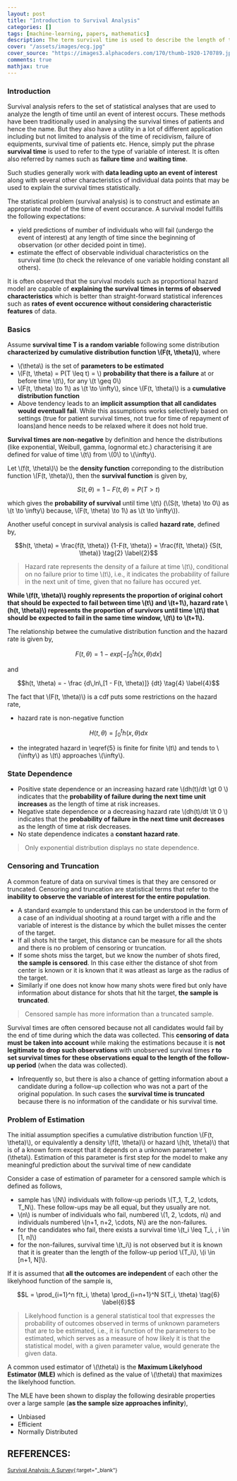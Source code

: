 ```yaml
---
layout: post
title: "Introduction to Survival Analysis"
categories: []
tags: [machine-learning, papers, mathematics]
description: The term survival time is used to describe the length of time until a specified event. The widespread use of these models in medicine to analyze survival times leads to the name survival analysis.
cover: "/assets/images/ecg.jpg"
cover_source: "https://images3.alphacoders.com/170/thumb-1920-170789.jpg"
comments: true
mathjax: true
---
```


### Introduction

Survival analysis refers to the set of statistical analyses that are used to analyze the length of time until an event of interest occurs. These methods have been traditionally used in analysing the survival times of patients and hence the name. But they also have a utility in a lot of different application including but not limited to analysis of the time of recidivism, failure of equipments, survival time of patients etc. Hence, simply put the phrase **survival time** is used to refer to the type of variable of interest. It is often also referred by names such as **failure time** and **waiting time**.

Such studies generally work with **data leading upto an event of interest** along with several other characteristics of individual data points that may be used to explain the survival times statistically.

The statistical problem (survival analysis) is to construct and estimate an appropriate model of the time of event occurance. A survival model fulfills the following expectations:

* yield predictions of number of individuals who will fail (undergo the event of interest) at any length of time since the beginning of observation (or other decided point in time).
* estimate the effect of observable individual characteristics on the survival time (to check the relevance of one variable holding constant all others).

It is often observed that the survival models such as proportional hazard model are capable of **explaining the survival times in terms of observed characteristics** which is better than straight-forward statistical inferences such as **rates of event occurence without considering characteristic features** of data.

### Basics

Assume **survival time T is a random variable** following some distribution **characterized by cumulative distribution function \\(F(t, \theta)\\)**, where 

* \\(\theta\\) is the set of **parameters to be estimated**
* \\(F(t, \theta) = P(T \leq t) = \\) **probability that there is a failure** at or before time \\(t\\), for any \\(t \geq 0\\)
* \\(F(t, \theta) \to 1\\) as \\(t \to \infty\\), since \\(F(t, \theta)\\) is a **cumulative distribution function**
* Above tendency leads to an **implicit assumption that all candidates would eventuall fail**. While this assumptions works selectively based on settings (true for patient survival times, not true for time of repayment of loans)and hence needs to be relaxed where it does not hold true.

**Survival times are non-negative** by definition and hence the distributions (like exponential, Weibull, gamma, lognormal etc.) characterising it are defined for value of time \\(t\\) from \\(0\\) to \\(\infty\\). 

Let \\(f(t, \theta\\)\\) be the **density function** correponding to the distribution function \\(F(t, \theta)\\), then the **survival function** is given by,

$$S(t, \theta) = 1 - F(t, \theta) = P(T \gt t) \tag{1} \label{1}$$

which gives the **probability of survival** until time \\(t\\) (\\(S(t, \theta) \to 0\\) as \\(t \to \infty\\) because, \\(F(t, \theta) \to 1\\) as \\(t \to \infty\\)).

Another useful concept in survival analysis is called **hazard rate**, defined by,

$$h(t, \theta) = \frac{f(t, \theta)} {1-F(t, \theta)} = \frac{f(t, \theta)} {S(t, \theta)} \tag{2} \label{2}$$

> Hazard rate represents the density of a failure at time \\(t\\), conditional on no failure prior to time \\(t\\), i.e., it indicates the probability of failure in the next unit of time, given that no failure has occured yet.

**While \\(f(t, \theta)\\) roughly represents the proportion of original cohort that should be expected to fail between time \\(t\\) and \\(t+1\\), hazard rate \\(h(t, \theta)\\) represents the proportion of survivors until time \\(t\\) that should be expected to fail in the same time window, \\(t\\) to \\(t+1\\).**

The relationship betwee the cumulative distribution function and the hazard rate is given by,

$$F(t, \theta) = 1 - exp \left[ - \int_0^t h(x, \theta) dx \right] \tag{3} \label{3}$$

and 

$$h(t, \theta) = - \frac {d\,ln\,[1 - F(t, \theta)]} {dt} \tag{4} \label{4}$$

The fact that \\(F(t, \theta)\\) is a cdf puts some restrictions on the hazard rate, 

- hazard rate is non-negative function 

$$H(t, \theta) = \int_0^t h(x, \theta) dx \tag{5} \label{5}$$

- the integrated hazard in \eqref{5} is finite for finite \\(t\\) and tends to \\(\infty\\) as \\(t\\) approaches \\(\infty\\).

### State Dependence

- Positive state dependence or an increasing hazard rate \\(dh(t)/dt \gt 0 \\) indicates that the **probability of failure during the next time unit increases** as the length of time at risk increases.
- Negative state dependence or a decreasing hazard rate \\(dh(t)/dt \lt 0 \\) indicates that the **probability of failure in the next time unit decreases** as the length of time at risk decreases.
- No state dependence indicates a **constant hazard rate**.

> Only exponential distribution displays no state dependence.

### Censoring and Truncation

A common feature of data on survival times is that they are censored or truncated. Censoring and truncation are statistical terms that refer to the **inability to observe the variable of interest for the entire population**.

- A standard example to understand this can be understood in the form of a case of an individual shooting at a round target with a rifle and the variable of interest is the distance by which the bullet misses the center of the target. 
- If all shots hit the target, this distance can be measure for all the shots and there is no problem of censoring or truncation.
- If some shots miss the target, but we know the number of shots fired, **the sample is censored**. In this case either the distance of shot from center is known or it is known that it was atleast as large as the radius of the target.
- Similarly if one does not know how many shots were fired but only have information about distance for shots that hit the target, **the sample is truncated**.

> Censored sample has more information than a truncated sample.

Survival times are often censored because not all candidates would fail by the end of time during which the data was collected. This **censoring of data must be taken into account** while making the estimations because it is **not legitimate to drop such observations** with unobserved survival times **r to set survival times for these observations equal to the length of the follow-up period** (when the data was collected).

- Infrequently so, but there is also a chance of getting information about a candidate during a follow-up collection who was not a part of the original population. In such cases the **survival time is truncated** because there is no information of the candidate or his survival time.

### Problem of Estimation

The initial assumption specifies a cumulative distribution function \\(F(t, \theta)\\), or equivalently a density \\(f(t, \theta)\\) or hazard \\(h(t, \theta)\\) that is of a known form except that it depends on a unknown parameter \\(\theta\\). Estimation of this parameter is first step for the model to make any meaningful prediction about the survival time of new candidate

Consider a case of estimation of parameter for a censored sample which is defined as follows,

- sample has \\(N\\) individuals with follow-up periods \\(T_1, T_2, \cdots, T_N\\). These follow-ups may be all equal, but they usually are not.
- \\(n\\) is number of individuals who fail, numbered \\(1, 2, \cdots, n\\) and individuals numbered \\(n+1, n+2, \cdots, N\\) are the non-failures.
- for the candidates who fail, there exists a survival time \\(t_i \leq T_i, \, i \in [1, n]\\) 
- for the non-failures, survival time \\(t_i\\) is not observed but it is known that it is greater than the length of the follow-up period \\(T_i\\), \\(i \in [n+1, N]\\).

If it is assumed that **all the outcomes are independent** of each other the likelyhood function of the sample is, 

$$L = \prod_{i=1}^n f(t_i, \theta) \prod_{i=n+1}^N S(T_i, \theta) \tag{6} \label{6}$$

> Likelyhood function is a general statistical tool that expresses the probability of outcomes observed in terms of unknown parameters that are to be estimated, i.e., it is function of the parameters to be estimated, which serves as a measure of how likely it is that the statistical model, with a given parameter value, would generate the given data.

A common used estimator of \\(\theta\\) is the **Maximum Likelyhood Estimator (MLE)** which is defined as the value of \\(\theta\\) that maximizes the likelyhood function.

The MLE have been shown to display the following desirable properties over a large sample (**as the sample size approaches infinity**),

- Unbiased
- Efficient
- Normally Distributed

## REFERENCES:

<small>[Survival Analysis: A Survey](https://link.springer.com/article/10.1007/BF01083132#){:target="_blank"}</small><br>